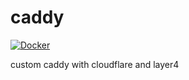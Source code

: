 # caddy
[![Docker](https://github.com/LDprg/caddy/actions/workflows/docker-publish.yml/badge.svg)](https://github.com/LDprg/caddy/actions/workflows/docker-publish.yml)

custom caddy with cloudflare and layer4
